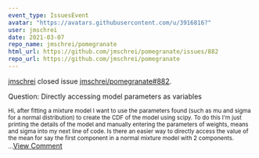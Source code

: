```yaml
---
event_type: IssuesEvent
avatar: "https://avatars.githubusercontent.com/u/3916816?"
user: jmschrei
date: 2021-03-07
repo_name: jmschrei/pomegranate
html_url: https://github.com/jmschrei/pomegranate/issues/882
repo_url: https://github.com/jmschrei/pomegranate
---
```


<a href='https://github.com/jmschrei' target='_blank'>jmschrei</a> closed issue <a href='https://github.com/jmschrei/pomegranate/issues/882' target='_blank'>jmschrei/pomegranate#882</a>.

<p>Question: Directly accessing model parameters as variables</p><small>Hi, after fitting a mixture model I want to use the parameters found (such as mu and sigma for a normal distribution) to create the CDF of the model using scipy. To do this I'm just printing the details of the model and manually entering the parameters of weights, means and sigma into my next line of code. Is there an easier way to directly access the value of the mean for say the first component in a normal mixture model with 2 components. ...</small><a href='https://github.com/jmschrei/pomegranate/issues/882' target='_blank'>View Comment</a>